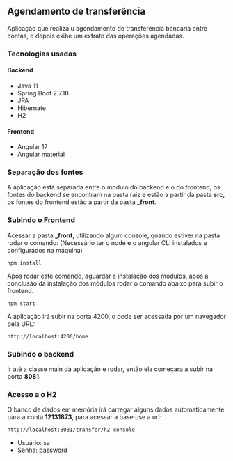 ## Agendamento de transferência

Aplicação que realiza u agendamento de transferência bancária entre contas, e depois exibe um extrato das operações 
agendadas.

### Tecnologias usadas

#### Backend
- Java 11
- Spring Boot 2.7.18
- JPA
- Hibernate
- H2

#### Frontend
- Angular 17
- Angular material 

### Separação dos fontes

A aplicação está separada entre o modulo do backend e o do frontend, os fontes do backend se encontram na pasta raiz e 
estão a partir da pasta **src**, os fontes do frontend estão a partir da pasta **_front**.

### Subindo o Frontend

Acessar a pasta **_front**, utilizando algum console, quando estiver na pasta rodar o comando: (Necessário ter o node e o 
angular CLI instalados e configurados na máquina)

    npm install

Após rodar este comando, aguardar a instalação dos módulos, após a conclusão da instalação dos módulos rodar o comando
abaixo para subir o frontend.

    npm start

A aplicação irá subir na porta 4200, o pode ser acessada por um navegador pela URL:

    http://localhost:4200/home

### Subindo o backend 

Ir até a classe main da aplicação e rodar, então ela começara a subir na porta **8081**.

### Acesso a o H2

O banco de dados em memória irá carregar alguns dados automaticamente para a conta **12131873**, para acessar a base 
use a url: 

    http://localhost:8081/transfer/h2-console

- Usuário: sa
- Senha: password